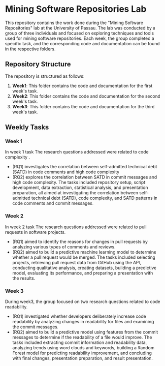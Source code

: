 # Mining Software Repositories Lab

This repository contains the work done during the "Mining Software Repositories" lab at the University of Passau. The lab was conducted by a group of three individuals and focused on exploring techniques and tools used for mining software repositories. Each week, the group completed a specific task, and the corresponding code and documentation can be found in the respective folders.

## Repository Structure

The repository is structured as follows:

1. **Week1**: This folder contains the code and documentation for the first week's task.
2. **Week2**: This folder contains the code and documentation for the second week's task.
3. **Week3**: This folder contains the code and documentation for the third week's task.

## Weekly Tasks

### Week 1
In week 1 task The research questions addressed were related to code complexity .
* (RQ1) investigates the correlation between self-admitted technical debt (SATD) in code comments and high code complexity
* (RQ2) explores the correlation between SATD in commit messages and high code complexity. 
The tasks included repository setup, script development, data extraction, statistical analysis, and presentation preparation, all aimed at investigating the correlation between self-admitted technical debt (SATD), code complexity, and SATD patterns in code comments and commit messages.

### Week 2
In week 2 task The research questions addressed were related to pull requests in software projects.  
* (RQ1) aimed to identify the reasons for changes in pull requests by analyzing various types of comments and reviews.
* (RQ2) aimed to build a predictive machine learning model to determine whether a pull request would be merged. 
The tasks included selecting projects, retrieving pull request data from GitHub using the API, conducting qualitative analysis, creating datasets, building a predictive model, evaluating its performance, and preparing a presentation with the results.


### Week 3
During week3, the group focused on two research questions related to code readability. 
* (RQ1) investigated whether developers deliberately increase code readability by analyzing changes in readability for files and examining the commit messages. 
* (RQ2) aimed to build a predictive model using features from the commit messages to determine if the readability of a file would improve.
The tasks included extracting commit information and readability data, analyzing trends using word clouds and keywords, building a Random Forest model for predicting readability improvement, and concluding with final changes, presentation preparation, and result presentation.
